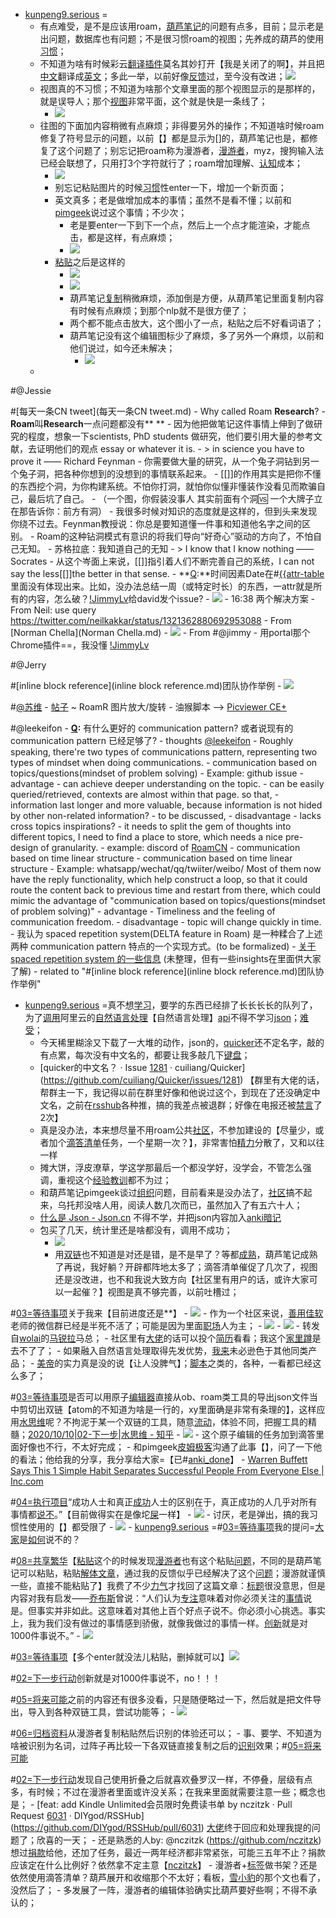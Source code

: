 - [kunpeng9.serious](kunpeng9.serious.md) =
    - 有点难受，是不是应该用roam，[葫芦笔记](葫芦笔记.md)的问题有点多，目前；显示老是出问题，数据库也有问题；不是很习惯roam的视图；先养成的葫芦的使用[习惯](习惯.md)；
    - 不知道为啥有时候彩云[翻译](翻译.md)[插件](插件.md)莫名其妙打开【我是关闭了的啊】，并且把[中文](中文.md)翻译成[英文](英文.md)；多此一举，以前好像[反馈](反馈.md)过，至今没有改进；![](../images/UGOzexK7aV.png?)
    - 视图真的不习惯；不知道为啥那个文章里面的那个视图显示的是那样的，就是误导人；那个[视图](视图.md)非常平面，这个就是快是一条线了；
        - ![](../images/Nzg8NpkYSt.png?)
    - 往图的下面加内容稍微有点麻烦；非得要另外的操作；不知道啥时候roam修复了符号显示的问题，以前【】都是显示为[]的，葫芦笔记也是，都修复了这个问题了；别忘记把roam称为漫游者，[漫游者](漫游者.md)，myz，搜狗输入法已经会联想了，只用打3个字符就行了；roam增加理解、[认知](认知.md)成本；
        - ![](../images/PYYw_uKVR0.png?)
        - 别忘记粘贴图片的时候[习惯](习惯.md)性enter一下，增加一个新页面；
        - 英文真多；老是做增加成本的事情；虽然不是看不懂；以前和[pimgeek](pimgeek.md)说过这个事情；不少次；
            - 老是要enter一下到下一个点，然后上一个点才能渲染，才能点击，都是这样，有点麻烦；
            - ![](../images/VyYd6NWrBj.png?)
        - [粘贴](粘贴.md)之后是这样的
            - ![](../images/Ts0i_7-I5W.png?)
            - ![](../images/vzRQIHkDeF.png?)
            - 葫芦笔记[复制](复制.md)稍微麻烦，添加倒是方便，从葫芦笔记里面复制内容有时候有点麻烦；到那个nlp就不是很方便了；
            - 两个都不能点击放大，这个图小了一点，粘贴之后不好看词语了；
            - 葫芦笔记没有这个编辑图标少了麻烦，多了另外一个麻烦，以前和他们说过，如今还未解决；
                - ![](../images/ro-tieVLRg.png?)
    - 

#@Jessie
    
#[每天一条CN tweet](每天一条CN tweet.md)
        - Why called Roam **Research**?
            - **Roam**叫**Research**一点问题都没有** **
            - 因为他把做笔记这件事情上伸到了做研究的程度，想象一下scientists, PhD students 做研究，他们要引用大量的参考文献，去证明他们的观点 essay or whatever it is. 
            - > in science you have to prove it —— Richard Feynman
            - 你需要做大量的研究，从一个兔子洞钻到另一个兔子洞，把各种你想到的没想到的事情联系起来。
            - [[]]的作用其实是把你不懂的东西挖个洞，为你构建系统。不怕你打洞，就怕你似懂非懂装作没看见而欺骗自己，最后坑了自己。
                - （一个图，你假装没事人 其实前面有个洞🆚 一个大牌子立在那告诉你：前方有洞）
            - 我很多时候对知识的态度就是这样的，但到头来发现你绕不过去。Feynman教授说：你总是要知道懂一件事和知道他名字之间的区别。
            - Roam的这种钻洞模式有意识的将我们导向“好奇心”驱动的方向了，不怕自己无知。
            - 苏格拉底：我知道自己的无知
            - > I know that I know nothing ——Socrates
            - 从这个岑面上来说，[[]]指引着人们不断完善自己的系统，I can not say the less[[]]the better in that sense.
    - **[Q](Q.md):**时间因素Date在#[{{attr-table]({{attr-table.md)里面没有体现出来。比如，没办法总结一周（或特定时长）的东西，一attr就是所有的内容，怎么破？[!JimmyLv](!JimmyLv.md)给david发个issue?
        - ![](../images/zxdUMU7VpY.png?)
        - 16:38 两个解决方案
            - From Neil: use query https://twitter.com/neilkakkar/status/1321362880692953088
            - From [Norman Chella](Norman Chella.md) 
            - ![](../images/i6pQtmW8WG.png?)
            - From #@jimmy
            - 用portal那个Chrome插件==，我没懂 [!JimmyLv](!JimmyLv.md)

#@Jerry
    
#[inline block reference](inline block reference.md)团队协作举例
        - ![](../images/ptX4vgftlT.png?)

#[@苏维](@苏维.md)
    - [帖子](帖子.md) ~ RoamR 图片放大/旋转
        - 油猴脚本 --> [Picviewer CE+](https://greasyfork.org/zh-CN/scripts/24204-picviewer-ce)

#@leekeifon
    - **[Q](Q.md):** 有什么更好的 communication pattern? 或者说现有的communication pattern 已经足够了?
        - thoughts [@leekeifon](@leekeifon.md)
            - Roughly speaking, there're two types of communications pattern, representing two types of mindset when doing communications. 
                - communication based on topics/questions(mindset of problem solving)
                    - Example: github issue
                    - advantage
                        - can achieve deeper understanding on the topic.
                        - can be easily queried/retrieved, contexts are almost within that page. so that,
                            - information last longer and more valuable, because information is not hided by other non-related information?
                            - to be discussed, 
                    - disadvantage
                        - lacks cross topics inspirations?
                        - it needs to split the gem of thoughts into different topics, I need to find a place to store, which needs a nice pre-design of granularity. 
                            - example: discord of [RoamCN](RoamCN.md)
                - communication based on time linear structure
                - communication based on time linear structure
                    - Example: whatsapp/wechat/qq/twiiter/weibo/
                        Most of them now have the reply functionality, which help construct a loop, so that it could route the content back to previous time and restart from there, which could mimic the advantage of "communication based on topics/questions(mindset of problem solving)"
                    - advantage
                        - Timeliness and the feeling of communication freedom.
                    - disadvantage
                        - topic will change quickly in time.
            - 我认为 spaced repetition system(DELTA feature in Roam) 是一种糅合了上述两种 communication pattern 特点的一个实现方式。(to be formalized)
                - [关于 spaced repetition system 的一些信息](https://roamresearch.com/#/app/dw-csapp-faq/page/lfzSPNXZD) (未整理，但有一些insights在里面供大家了解)
            - related to "#[inline block reference](inline block reference.md)团队协作举例"
- [kunpeng9.serious](kunpeng9.serious.md) =真不想[学习](学习.md)，要学的东西已经排了长长长长的队列了，为了[调用](调用.md)阿里云的[自然语言处理](自然语言处理.md)【自然语言处理】[api](api.md)不得不学习[json](json.md)；[难受](难受.md)；
    - 今天稀里糊涂又下载了一大堆的动作，json的，[quicker](quicker.md)还不定名字，敲的有点累，每次没有中文名的，都要让我多敲几下[键盘](键盘.md)；
    - [quicker的中文名？ · Issue [1281](1281.md) · cuiliang/Quicker](https://github.com/cuiliang/Quicker/issues/1281) 【群里有大佬的话，帮群主一下，我记得以前在群里好像和他说过这个，到现在了还没确定中文名，之前在[rsshub](rsshub.md)各种推，搞的我差点被退群；好像在电报还被[禁言](禁言.md)了2次】
    - 真是没办法，本来想尽量不用roam公共[社区](社区.md)，不参加建设的【尽量少，或者加个[滴答清单](滴答清单.md)任务，一个星期一次？】，非常害怕[精力](精力.md)分散了，又和以往一样
    - 摊大饼，浮皮潦草，学这学那最后一个都没学好，没学会，不管怎么强调，重视这个[经验](经验.md)[教训](教训.md)都不为过；
    - 和葫芦笔记pimgeek谈过[组织](组织.md)问题，目前看来是没办法了，[社区](社区.md)搞不起来，乌托邦没啥人用，阅读人数几次而已，虽然加入了有五六十人；
    - [什么是 Json - Json.cn](https://www.json.cn/wiki.html) 不得不学，并把json内容加入[anki](anki.md)[暗记](暗记.md)
    - 包买了几天，统计里还是啥都没有，调用不成功；
        - ![](../images/OfPRTOqCzW.png?)
        - 用[双链](双链.md)也不知道是对还是错，是不是早了？等都[成熟](成熟.md)，葫芦笔记成熟了再说，我好躺？开辟都阵地太多了；滴答清单催促了几次了，视图还是没改进，也不和我说大致方向【社区里有用户的话，或许大家可以一起催？】视图是真不够完善，以前吐槽过；
        
#[03=等待事项](03=等待事项.md)关于我来【目前进度还是**】
            - ![](../images/1emBPD3n_Z.png?)
            - 作为一个社区来说，[善用佳软](善用佳软.md)老师的微信群已经是半死不活了；可能是因为里面[职场](职场.md)人为主；
                - ![](../images/Vbq81grLLe.png?)
                - ![](../images/F_79Rx0AX_.png?)
                - 转发自[wolai](wolai.md)的[马锐拉](马锐拉.md)马总；
                - 社区里有[大佬](大佬.md)的话可以投个[简历](简历.md)看看；我这个[家里蹲](家里蹲.md)是去不了了；
                - 如果融入自然语言处理取得先发优势，[我来](我来.md)未必逊色于其他同类产品；
                - [美帝](美帝.md)的实力真是没的说【让人没脾气】；[脚本](脚本.md)之类的，各种，一看都已经这么多了；
    
#[03=等待事项](03=等待事项.md)是否可以用原子[编辑器](编辑器.md)直接从ob、roam类工具的导出json文件当中剪切出双链【atom的不知道为啥是一行的，xy里面确是非常有条理的】，这样应用[水思维](水思维.md)呢？不拘泥于某一个双链的工具，随意[流动](流动.md)，体验不同，把握工具的精髓；[2020/10/10|02-下一步|水思维 - 知乎](https://zhuanlan.zhihu.com/p/264424074) 
        - ![](../images/3_JZF9YosO.png?)
    - 这个原子编辑的任务加到滴答里面好像也不行，不太好完成；
    - 和pimgeek[皮姆极客](皮姆极客.md)沟通了此事【】，问了一下他的看法；他给我的分享，我分享给大家=【已#[anki_done](anki_done.md)】
        - [Warren Buffett Says This 1 Simple Habit Separates Successful People From Everyone Else | Inc.com](https://fanyi.caiyunapp.com/article1/?id=5f96b1f26f255b0ce4efd462)
        
#[04=执行项目](04=执行项目.md)“成功人士和真正[成功](成功.md)人士的区别在于，真正成功的人几乎对所有事情都[说不](说不.md)。”【目前做得实在是像坨[屎](屎.md)一样】
            - ![](../images/gmO-k5uQa_.png?)
                - 讨厌，老是弹出，搞的我习惯性使用的【】都受限了
            - ![](../images/pdmBXCAOes.png?)
    - [kunpeng9.serious](kunpeng9.serious.md) =#[03=等待事项](03=等待事项.md)我的提问=[大家](大家.md)是[如何](如何.md)说不的？
        
#[08=共享繁华](08=共享繁华.md)【[粘贴](粘贴.md)这个的时候发现[漫游者](漫游者.md)也有这个粘贴[问题](问题.md)，不同的是葫芦笔记可以粘贴，粘贴[解体](解体.md)[文章](文章.md)，通过我的反馈似乎已经解决了这个[问题](问题.md)；漫游就谨慎一些，直接不能粘贴了】我费了不少[力气](力气.md)才找回了这篇文章：[标题](标题.md)很没意思，但是内容对我有启发——[乔布斯](乔布斯.md)曾说：“人们认为[专注](专注.md)意味着对你必须关注的[事情](事情.md)说是。但事实并非如此。这意味着对其他上百个好点子说不。你必须小心挑选。事实上，我为我们没有做过的事情感到骄傲，就像我做过的事情一样。[创新](创新.md)就是对1000件事说不。”
            - ![](../images/3MMZSHFWqa.png?)
        
#[03=等待事项](03=等待事项.md)【多个enter就没法儿粘贴，删掉就可以】![](../images/0taZu-oEds.png?)
        
#[02=下一步行动](02=下一步行动.md)创新就是对1000件事说不，no！！！
            
#[05=将来可能](05=将来可能.md)之前的内容还有很多没看，只是随便略过一下，然后就是把文件导出，导入到各种双链工具，尝试功能等；
        - ![](../images/IQkR2kUljT.png?)
        
#[06=归档资料](06=归档资料.md)从漫游者复制粘贴然后识别的体验还可以；
            - 事、要学、不知道为啥被识别为名词，过阵子再比较一下各双链直接复制之后的[识别](识别.md)效果；#[05=将来可能](05=将来可能.md)
    
#[02=下一步行动](02=下一步行动.md)发现自己使用折叠之后就喜欢叠罗汉一样，不停叠，层级有点多，有时候；不过在漫游者里面或许没关系；在我来里面就需要注意一些；概念也是；
    - [feat: add Kindle Unlimited会员限时免费读书单 by nczitzk · Pull Request [6031](6031.md) · DIYgod/RSSHub](https://github.com/DIYgod/RSSHub/pull/6031) [大佬](大佬.md)终于回应和处理我提的问题了；欣喜的一天；
        - 还是熟悉的人by: @nczitzk (https://github.com/nczitzk) 想过[捐款](捐款.md)给他，还加了任务，最近一两年经济都非常紧张，可能三五年不止？捐款应该定在什么比例好？依然拿不定主意【[nczitzk](nczitzk.md)】
        - 漫游者+[标签](标签.md)做书架？还是依然使用滴答清单？葫芦展开和收缩那个不太好；看板，[雪小豹](雪小豹.md)的那个文也看了，没然后了；
    - 多发展了一阵，漫游者的编辑体验确实比葫芦要好些啊；不得不承认的；
